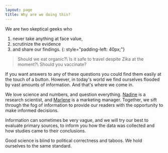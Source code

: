 ```yaml
---
layout: page
title: Why are we doing this?
---
```


We are two skeptical geeks who

 1. never take anything at face value,
 2. scrutinize the evidence
 3. and share our findings.
 {: style="padding-left: 40px;"}

> Should we eat organic?\\
> Is it safe to travel despite Zika at the moment?\\
> Should you vaccinate?

If you want answers to any of these questions you could find them easily at the touch of a button. However, in today's world we find ourselves flooded by vast amounts of information. And that's where we come in.

We love science and numbers, and question everything. [Nadine](/author/nadine) is a research scientist, and [Marlene](/author/marlene) is a marketing manager. Together, we sift through the fog of information to provide our readers with the opportunity to make informed decisions.

Information can sometimes be very vague, and we will try our best to evaluate primary sources, to inform you how the data was collected and how studies came to their conclusions.

Good science is blind to political correctness and taboos. We hold ourselves to the same standard.
